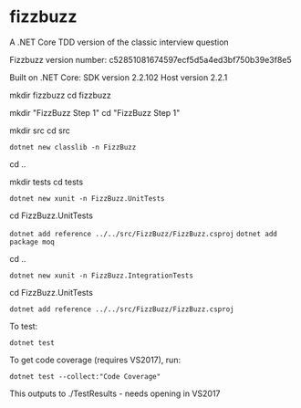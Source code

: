# fizzbuzz
A  .NET Core TDD version of the classic interview question

Fizzbuzz version number: c52851081674597ecf5d5a4ed3bf750b39e3f8e5


Built on .NET Core:
  SDK version 2.2.102
  Host version 2.2.1



mkdir fizzbuzz
cd fizzbuzz

mkdir "FizzBuzz Step 1"
cd "FizzBuzz Step 1"

mkdir src
cd src

`dotnet new classlib -n FizzBuzz`


cd ..

mkdir tests
cd tests

`dotnet new xunit -n FizzBuzz.UnitTests`

cd FizzBuzz.UnitTests

`dotnet add reference ../../src/FizzBuzz/FizzBuzz.csproj`
`dotnet add package moq`


cd ..

`dotnet new xunit -n FizzBuzz.IntegrationTests`

cd FizzBuzz.UnitTests

`dotnet add reference ../../src/FizzBuzz/FizzBuzz.csproj`




To test:

`dotnet test`

To get code coverage (requires VS2017), run:

`dotnet test --collect:"Code Coverage"`

This outputs to ./TestResults - needs opening in VS2017